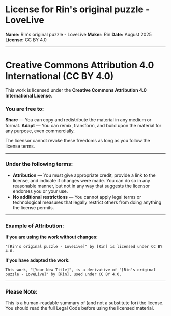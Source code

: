 # License for Rin's original puzzle - LoveLive

**Name:** Rin's original puzzle - LoveLive
**Maker:** Rin
**Date:** August 2025  
**License:** CC BY 4.0

---
# Creative Commons Attribution 4.0 International (CC BY 4.0)

This work is licensed under the **Creative Commons Attribution 4.0 International License**.

### You are free to:

**Share** — You can copy and redistribute the material in any medium or format.
**Adapt** — You can remix, transform, and build upon the material for any purpose, even commercially.

The licensor cannot revoke these freedoms as long as you follow the license terms.

---

### Under the following terms:

* **Attribution** — You must give appropriate credit, provide a link to the license, and indicate if changes were made. You can do so in any reasonable manner, but not in any way that suggests the licensor endorses you or your use.
* **No additional restrictions** — You cannot apply legal terms or technological measures that legally restrict others from doing anything the license permits.

---

### Example of Attribution:

**If you are using the work without changes:**

`"[Rin's original puzzle - LoveLive]" by [Rin] is licensed under CC BY 4.0.`

**If you have adapted the work:**

`This work, "[Your New Title]", is a derivative of "[Rin's original puzzle - LoveLive]" by [Rin], used under CC BY 4.0.`

---

### Please Note:

This is a human-readable summary of (and not a substitute for) the license. You should read the full Legal Code before using the licensed material.
